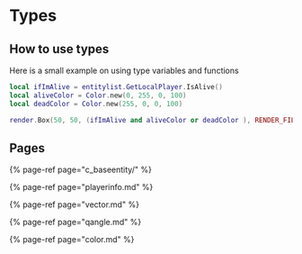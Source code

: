 # Types

## How to use types

Here is a small example on using type variables and functions

```lua
local ifImAlive = entitylist.GetLocalPlayer.IsAlive()
local aliveColor = Color.new(0, 255, 0, 100)
local deadColor = Color.new(255, 0, 0, 100)

render.Box(50, 50, (ifImAlive and aliveColor or deadColor ), RENDER_FILLED)
```

## Pages

{% page-ref page="c\_baseentity/" %}

{% page-ref page="playerinfo.md" %}

{% page-ref page="vector.md" %}

{% page-ref page="qangle.md" %}

{% page-ref page="color.md" %}






